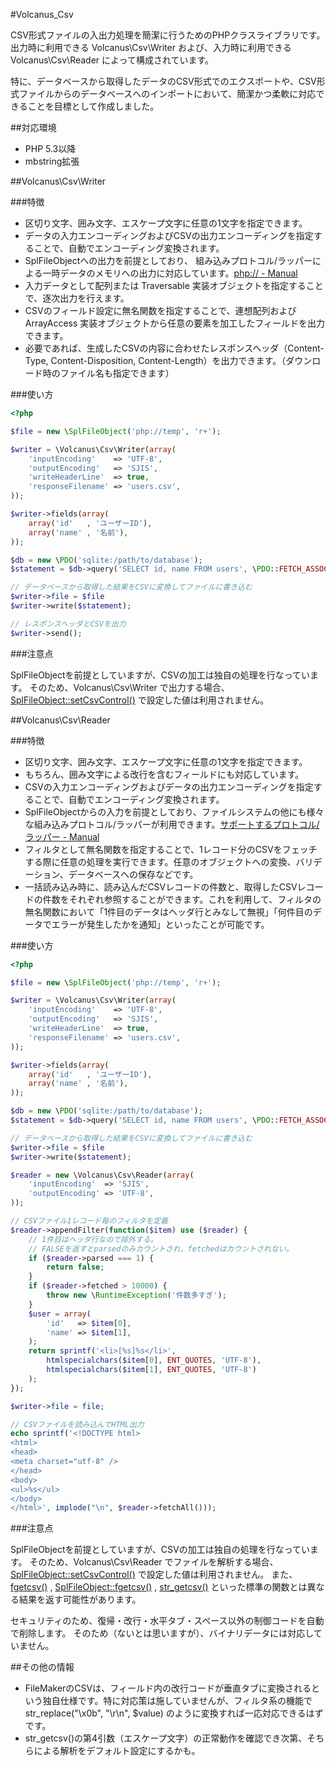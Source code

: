 #Volcanus_Csv

CSV形式ファイルの入出力処理を簡潔に行うためのPHPクラスライブラリです。
出力時に利用できる Volcanus\Csv\Writer および、入力時に利用できる Volcanus\Csv\Reader によって構成されています。

特に、データベースから取得したデータのCSV形式でのエクスポートや、CSV形式ファイルからのデータベースへのインポートにおいて、簡潔かつ柔軟に対応できることを目標として作成しました。


##対応環境

* PHP 5.3以降
* mbstring拡張


##Volcanus\Csv\Writer

###特徴

* 区切り文字、囲み文字、エスケープ文字に任意の1文字を指定できます。
* データの入力エンコーディングおよびCSVの出力エンコーディングを指定することで、自動でエンコーディング変換されます。
* SplFileObjectへの出力を前提としており、 組み込みプロトコル/ラッパーによる一時データのメモリへの出力に対応しています。[php:// - Manual](http://jp2.php.net/manual/ja/wrappers.php.php)
* 入力データとして配列または Traversable 実装オブジェクトを指定することで、逐次出力を行えます。
* CSVのフィールド設定に無名関数を指定することで、連想配列および ArrayAccess 実装オブジェクトから任意の要素を加工したフィールドを出力できます。
* 必要であれば、生成したCSVの内容に合わせたレスポンスヘッダ（Content-Type, Content-Disposition, Content-Length）を出力できます。（ダウンロード時のファイル名も指定できます）

###使い方

```php
<?php

$file = new \SplFileObject('php://temp', 'r+');

$writer = \Volcanus\Csv\Writer(array(
    'inputEncoding'    => 'UTF-8',
    'outputEncoding'   => 'SJIS',
    'writeHeaderLine'  => true,
    'responseFilename' => 'users.csv',
));

$writer->fields(array(
    array('id'   , 'ユーザーID'),
    array('name' , '名前'),
));

$db = new \PDO('sqlite:/path/to/database');
$statement = $db->query('SELECT id, name FROM users', \PDO::FETCH_ASSOC);

// データベースから取得した結果をCSVに変換してファイルに書き込む
$writer->file = $file
$writer->write($statement);

// レスポンスヘッダとCSVを出力
$writer->send();

```

###注意点

SplFileObjectを前提としていますが、CSVの加工は独自の処理を行なっています。
そのため、Volcanus\Csv\Writer で出力する場合、[SplFileObject::setCsvControl()](http://jp2.php.net/manual/ja/splfileobject.setcsvcontrol.php) で設定した値は利用されません。


##Volcanus\Csv\Reader

###特徴

* 区切り文字、囲み文字、エスケープ文字に任意の1文字を指定できます。
* もちろん、囲み文字による改行を含むフィールドにも対応しています。
* CSVの入力エンコーディングおよびデータの出力エンコーディングを指定することで、自動でエンコーディング変換されます。
* SplFileObjectからの入力を前提としており、ファイルシステムの他にも様々な組み込みプロトコル/ラッパーが利用できます。[サポートするプロトコル/ラッパー - Manual](http://jp2.php.net/manual/ja/wrappers.php)
* フィルタとして無名関数を指定することで、1レコード分のCSVをフェッチする際に任意の処理を実行できます。任意のオブジェクトへの変換、バリデーション、データベースへの保存などです。
* 一括読み込み時に、読み込んだCSVレコードの件数と、取得したCSVレコードの件数をそれぞれ参照することができます。これを利用して、フィルタの無名関数において「1件目のデータはヘッダ行とみなして無視」「何件目のデータでエラーが発生したかを通知」といったことが可能です。

###使い方

```php
<?php

$file = new \SplFileObject('php://temp', 'r+');

$writer = \Volcanus\Csv\Writer(array(
    'inputEncoding'    => 'UTF-8',
    'outputEncoding'   => 'SJIS',
    'writeHeaderLine'  => true,
    'responseFilename' => 'users.csv',
));

$writer->fields(array(
    array('id'   , 'ユーザーID'),
    array('name' , '名前'),
));

$db = new \PDO('sqlite:/path/to/database');
$statement = $db->query('SELECT id, name FROM users', \PDO::FETCH_ASSOC);

// データベースから取得した結果をCSVに変換してファイルに書き込む
$writer->file = $file
$writer->write($statement);

$reader = new \Volcanus\Csv\Reader(array(
    'inputEncoding'  => 'SJIS',
    'outputEncoding' => 'UTF-8',
));

// CSVファイル1レコード毎のフィルタを定義
$reader->appendFilter(function($item) use ($reader) {
    // 1件目はヘッダ行なので除外する。
    // FALSEを返すとparsedのみカウントされ、fetchedはカウントされない。
    if ($reader->parsed === 1) {
        return false;
    }
    if ($reader->fetched > 10000) {
        throw new \RuntimeException('件数多すぎ');
    }
    $user = array(
        'id'   => $item[0],
        'name' => $item[1],
    );
    return sprintf('<li>[%s]%s</li>',
        htmlspecialchars($item[0], ENT_QUOTES, 'UTF-8'),
        htmlspecialchars($item[1], ENT_QUOTES, 'UTF-8')
    );
});

$writer->file = file;

// CSVファイルを読み込んでHTML出力
echo sprintf('<!DOCTYPE html>
<html>
<head>
<meta charset="utf-8" />
</head>
<body>
<ul>%s</ul>
</body>
</html>', implode("\n", $reader->fetchAll()));

```

###注意点

SplFileObjectを前提としていますが、CSVの加工は独自の処理を行なっています。
そのため、Volcanus\Csv\Reader でファイルを解析する場合、[SplFileObject::setCsvControl()](http://jp2.php.net/manual/ja/splfileobject.setcsvcontrol.php) で設定した値は利用されません。
また、[fgetcsv()](http://jp2.php.net/manual/ja/function.fgetcsv.php) , [SplFileObject::fgetcsv()](http://jp2.php.net/manual/ja/splfileobject.fgetcsv.php) , [str_getcsv()](http://jp2.php.net/manual/ja/function.str-getcsv.php) といった標準の関数とは異なる結果を返す可能性があります。

セキュリティのため、復帰・改行・水平タブ・スペース以外の制御コードを自動で削除します。
そのため（ないとは思いますが）、バイナリデータには対応していません。


##その他の情報

* FileMakerのCSVは、フィールド内の改行コードが垂直タブに変換されるという独自仕様です。特に対応策は施していませんが、フィルタ系の機能で str_replace("\x0b", "\r\n", $value) のように変換すれば一応対応できるはずです。
* str_getcsv()の第4引数（エスケープ文字）の正常動作を確認でき次第、そちらによる解析をデフォルト設定にするかも。
